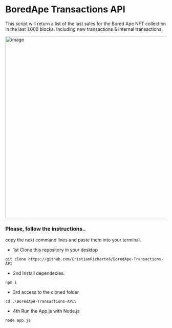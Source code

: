# BoredApe Transactions API

This script will return a list of the last sales for the Bored Ape NFT collection in the last 1.000 blocks. Including new transactions & internal transactions.

<img width="568" alt="image" src="https://user-images.githubusercontent.com/102038261/221557795-35eb8a04-694a-429b-a6c1-f09593f5cab1.png">


### Please, follow the instructions..

copy the next command lines and paste them into your terminal.

- 1st Clone this repository in your desktop

```
git clone https://github.com/CristianRicharte6/BoredApe-Transactions-API
```

- 2nd Install dependecies.

```
npm i
```

- 3rd access to the cloned folder

```
cd .\BoredApe-Transactions-API\
```

- 4th Run the App.js with Node.js

```
node app.js
```
